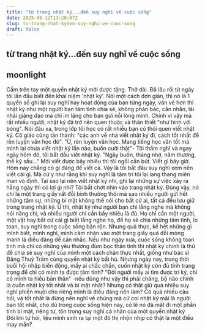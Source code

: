 ```yaml
---
title: "từ trang nhật ký...đến suy nghĩ về cuộc sống"
date: 2025-06-12T13:20:07Z
slug: tu-trang-nhat-kyden-suy-nghi-ve-cuoc-song
draft: false
---
```


## từ trang nhật ký...đến suy nghĩ về cuộc sống

## moonlight

Cầm trên tay một quyển nhật ký mới được tặng. Thở dài. Đã lâu rồi từ ngày tôi lần đầu biết đến khái niệm 'nhật ký'. 
Nói một cách đơn giản, thì nó là 1 quyển sổ ghi lại suy nghĩ hay hoạt động của bạn từng ngày, văn vẻ hơn thì nhật ký như một người bạn tâm tình chia sẻ, không phản bác, cằn nhằn, lải nhải giảng đạo mà chỉ im lặng cho bạn gửi nỗi lòng mình. Chính vì vậy mà rất nhiều người, nhật ký đã trở nên quen thuộc và thân thiết "như hình với bóng". Nói đâu xa, trong lớp tôi học có rất nhiều bạn có thói quen viết nhật ký. Cô giáo cũng tán thành: "các anh về nhà viết nhật ký đi, cách tốt nhất để rèn luyện văn học đó". "Ừ, rèn luyện văn học. Mang tiếng học văn tốt mà mình lại chưa viết nhật ký lần nào, buồn cười thật"- Tôi thầm nghĩ và ngay ngày hôm đó, tôi bắt đầu viết nhật ký.
"Ngày buồn, tháng nhớ, năm thương, thế kỷ sầu..." Mới viết được bây nhiêu thì tôi ngồi cắn bút. Viết gì bây giờ. Hôm nay chẳng có gì đáng để viết cả. Vậy là tôi bắt đầu suy nghĩ xem nên viết cái gì. Mà cứ y như rằng khi suy nghĩ là tâm trí tôi lại lang thang miên man vô định. Tại sao lại nên viết nhật ký nhỉ, ghi lại những sự việc xảy ra hằng ngày thì có lợi gì nhỉ? Tôi bất chợt nhìn vào trang nhật ký. Đúng vậy, nó chỉ là một trang giấy rất đỗi bình thường thôi mà sao nhiều người gửi hết những tâm sự, những bí mật không thể nói cho bất cứ ai, tất cả đều lưu giữ trong trang nhật ký. Ừ thì, nhật ký như người bạn chỉ lắng nghe mà không nói năng chi, và nhiều người chỉ cần bấy nhiêu là đủ. Họ chỉ cần một người, một vật hay bất cứ cái gì biết lắng nghe họ, để họ sẻ chia những tâm tình, lo toan, suy nghĩ trong cuộc sống bận rộn. Nhưng quả thực, kể hết những gì mình biết, mình nghĩ, mình cảm nhận vào một trang giấy quá đỗi mỏng manh là điều đáng để cân nhắc. Nếu như ngày xưa, cuộc sống không toan tính mà chỉ có những yêu thương đùm bọc thân tình thì nhật ký chính là thứ để chia sẻ suy nghĩ của mình một cách chân thực nhất, giống như bác sĩ Đặng Thuỳ Trâm cùng quyển nhật ký bất hủ. Nhưng ngày nay, trong thời buổi hội nhập biến động, mấy ai chắc chắn, cuốn nhật ký còn đủ tính trang trọng để chỉ có mình ta được tâm tình? "Đời người mấy ai tìm được tri kỷ, chỉ có mình ta hiểu bản thân" -nếu đúng như vậy thì phải chăng, bộ não chính là cuốn nhật ký tốt nhất và bí mật nhất? Nhưng có thật giữ quá nhiều suy nghĩ phiền muội cho riêng mình là điều đáng nên làm? Có quá nhiều câu hỏi, và tốt nhất là đừng nên nghĩ về chúng mà cứ coi nhật ký mãi là người bạn tốt nhất, cho dù trong cuộc sống hiện nay, có lẽ nó đã mất đi một phần tính bí mật, riêng tư, tôn trọng suy nghĩ cá nhân của một quyển nhật ký  
Đôi khi tự hỏi, liệu mình sinh ra tại một đô thị nhộn nhịp có thật là một điều may mắn?